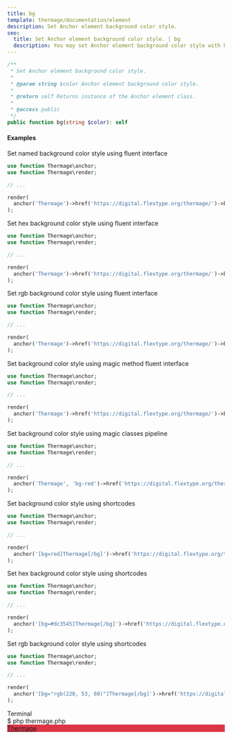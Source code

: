 ```yaml
---
title: bg
template: thermage/documentation/element
description: Set Anchor element background color style.
seo:
  title: Set Anchor element background color style. | bg
  description: You may set Anchor element background color style with help of method bg
---
```


```php
/**
 * Set Anchor element background color style.
 *
 * @param string $color Anchor element background color style.
 *
 * @return self Returns instance of the Anchor element class.
 *
 * @access public
 */
public function bg(string $color): self
```

#### Examples

Set named background color style using fluent interface
```php
use function Thermage\anchor;
use function Thermage\render;

// ...

render(
  anchor('Thermage')->href('https://digital.flextype.org/thermage/')->bg('red')
);
```

Set hex background color style using fluent interface
```php
use function Thermage\anchor;
use function Thermage\render;

// ...

render(
  anchor('Thermage')->href('https://digital.flextype.org/thermage/')->bg('#dc3545')
);
```

Set rgb background color style using fluent interface
```php
use function Thermage\anchor;
use function Thermage\render;

// ...

render(
  anchor('Thermage')->href('https://digital.flextype.org/thermage/')->bg('rgb(220, 53, 69)')
);
```

Set background color style using magic method fluent interface
```php
use function Thermage\anchor;
use function Thermage\render;

// ...

render(
  anchor('Thermage')->href('https://digital.flextype.org/thermage/')->bgRed()
);
```

Set background color style using magic classes pipeline
```php
use function Thermage\anchor;
use function Thermage\render;

// ...

render(
  anchor('Thermage', 'bg-red')->href('https://digital.flextype.org/thermage/')
);
```

Set background color style using shortcodes
```php
use function Thermage\anchor;
use function Thermage\render;

// ...

render(
  anchor('[bg=red]Thermage[/bg]')->href('https://digital.flextype.org/thermage/')
);
```

Set hex background color style using shortcodes
```php
use function Thermage\anchor;
use function Thermage\render;

// ...

render(
  anchor('[bg=#dc3545]Thermage[/bg]')->href('https://digital.flextype.org/thermage/')
);
```

Set rgb background color style using shortcodes
```php
use function Thermage\anchor;
use function Thermage\render;

// ...

render(
  anchor('[bg="rgb(220, 53, 69)"]Thermage[/bg]')->href('https://digital.flextype.org/thermage/')
);
```

<div class="terminal">
  <div class="terminal-header">Terminal</div>
  <div class="terminal-body">
    <div class="terminal-command">$ php thermage.php</div>
    <div class="el-a" style="background:#dc3545;"><a href="https://digital.flextype.org/thermage/">Thermage</a></div>
  </div>
</div>